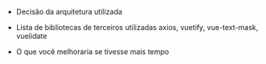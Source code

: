 - Decisão da arquitetura utilizada

- Lista de bibliotecas de terceiros utilizadas
axios, vuetify, vue-text-mask, vuelidate

- O que você melhoraria se tivesse mais tempo